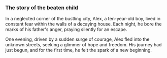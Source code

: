 ### The story of the beaten child ###


In a neglected corner of the bustling city, Alex, a ten-year-old boy, lived in constant fear within the walls of a decaying house. Each night, he bore the marks of his father's anger, praying silently for an escape. 

One evening, driven by a sudden surge of courage, Alex fled into the unknown streets, seeking a glimmer of hope and freedom. His journey had just begun, and for the first time, he felt the spark of a new beginning.


